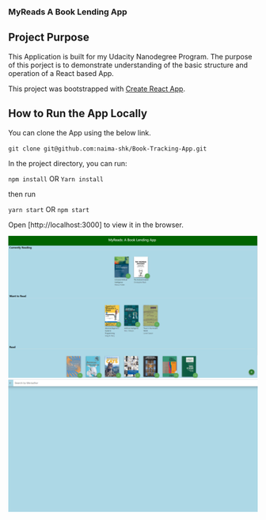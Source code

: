 ### MyReads A Book Lending App

## Project Purpose

This Application is built for my Udacity Nanodegree Program. The purpose of this porject is to demonstrate understanding of the basic structure and operation of a React based App.

This project was bootstrapped with [Create React App](https://github.com/facebook/create-react-app).

## How to Run the App Locally

You can clone the App using the below link.

`git clone git@github.com:naima-shk/Book-Tracking-App.git`

In the project directory, you can run:

`npm install` OR `Yarn install`

then run

`yarn start` OR `npm start`

Open [http://localhost:3000] to view it in the browser.

![](src/Images/book3.PNG)
![](src/Images/Book2.PNG)
